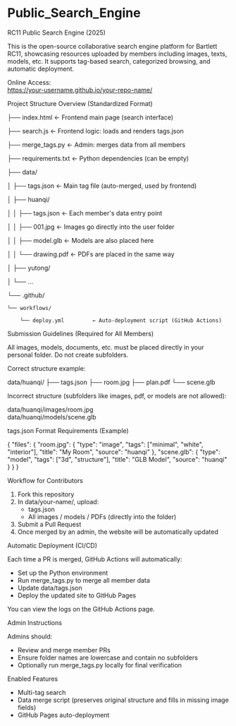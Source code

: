 # Public_Search_Engine
RC11 Public Search Engine (2025)

This is the open-source collaborative search engine platform for Bartlett RC11, showcasing resources uploaded by members including images, texts, models, etc. It supports tag-based search, categorized browsing, and automatic deployment.

Online Access:  
https://your-username.github.io/your-repo-name/


Project Structure Overview (Standardized Format)

├── index.html                 ← Frontend main page (search interface)

├── search.js                  ← Frontend logic: loads and renders tags.json

├── merge_tags.py              ← Admin: merges data from all members

├── requirements.txt           ← Python dependencies (can be empty)

├── data/

│   ├── tags.json              ← Main tag file (auto-merged, used by frontend)

│   ├── huanqi/

│   │   ├── tags.json          ← Each member's data entry point

│   │   ├── 001.jpg            ← Images go directly into the user folder

│   │   ├── model.glb          ← Models are also placed here

│   │   └── drawing.pdf        ← PDFs are placed in the same way

│   ├── yutong/

│   └── ...

└── .github/

    └── workflows/
    
        └── deploy.yml         ← Auto-deployment script (GitHub Actions)


Submission Guidelines (Required for All Members)

All images, models, documents, etc. must be placed directly in your personal folder. Do not create subfolders.

Correct structure example:

data/huanqi/
├── tags.json
├── room.jpg
├── plan.pdf
└── scene.glb

Incorrect structure (subfolders like images, pdf, or models are not allowed):

data/huanqi/images/room.jpg       
data/huanqi/models/scene.glb      


tags.json Format Requirements (Example)

{
  "files": {
    "room.jpg": {
      "type": "image",
      "tags": ["minimal", "white", "interior"],
      "title": "My Room",
      "source": "huanqi"
    },
    "scene.glb": {
      "type": "model",
      "tags": ["3d", "structure"],
      "title": "GLB Model",
      "source": "huanqi"
    }
  }
}


Workflow for Contributors

1. Fork this repository  
2. In data/your-name/, upload:
   - tags.json
   - All images / models / PDFs (directly into the folder)
3. Submit a Pull Request  
4. Once merged by an admin, the website will be automatically updated


Automatic Deployment (CI/CD)

Each time a PR is merged, GitHub Actions will automatically:

- Set up the Python environment
- Run merge_tags.py to merge all member data
- Update data/tags.json
- Deploy the updated site to GitHub Pages

You can view the logs on the GitHub Actions page.


Admin Instructions

Admins should:

- Review and merge member PRs
- Ensure folder names are lowercase and contain no subfolders
- Optionally run merge_tags.py locally for final verification


Enabled Features

- Multi-tag search  
- Data merge script (preserves original structure and fills in missing image fields)  
- GitHub Pages auto-deployment  
